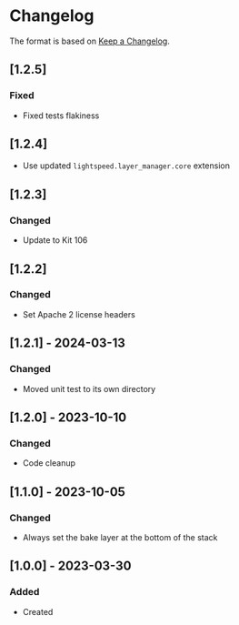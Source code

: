 # Changelog
The format is based on [Keep a Changelog](https://keepachangelog.com/en/1.0.0/).

## [1.2.5]
### Fixed
- Fixed tests flakiness

## [1.2.4]
- Use updated `lightspeed.layer_manager.core` extension

## [1.2.3]
### Changed
- Update to Kit 106

## [1.2.2]
### Changed
- Set Apache 2 license headers

## [1.2.1] - 2024-03-13
### Changed
- Moved unit test to its own directory

## [1.2.0] - 2023-10-10
### Changed
- Code cleanup

## [1.1.0] - 2023-10-05
### Changed
- Always set the bake layer at the bottom of the stack

## [1.0.0] - 2023-03-30
### Added
- Created

